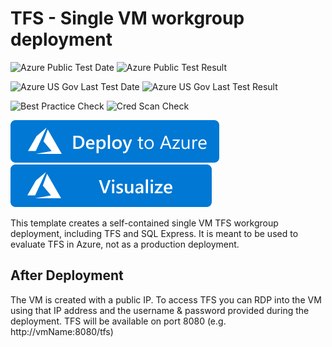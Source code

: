 # TFS - Single VM workgroup deployment

![Azure Public Test Date](https://azurequickstartsservice.blob.core.windows.net/badges/tfs-basic-workgroup/PublicLastTestDate.svg)
![Azure Public Test Result](https://azurequickstartsservice.blob.core.windows.net/badges/tfs-basic-workgroup/PublicDeployment.svg)

![Azure US Gov Last Test Date](https://azurequickstartsservice.blob.core.windows.net/badges/tfs-basic-workgroup/FairfaxLastTestDate.svg)
![Azure US Gov Last Test Result](https://azurequickstartsservice.blob.core.windows.net/badges/tfs-basic-workgroup/FairfaxDeployment.svg)

![Best Practice Check](https://azurequickstartsservice.blob.core.windows.net/badges/tfs-basic-workgroup/BestPracticeResult.svg)
![Cred Scan Check](https://azurequickstartsservice.blob.core.windows.net/badges/tfs-basic-workgroup/CredScanResult.svg)

[![Deploy To Azure](https://raw.githubusercontent.com/Azure/azure-quickstart-templates/master/1-CONTRIBUTION-GUIDE/images/deploytoazure.svg?sanitize=true)]("https://portal.azure.com/#create/Microsoft.Template/uri/https%3A%2F%2Fraw.githubusercontent.com%2FAzure%2Fazure-quickstart-templates%2Fmaster%2Ftfs-basic-workgroup%2Fazuredeploy.json")  [![Visualize](https://raw.githubusercontent.com/Azure/azure-quickstart-templates/master/1-CONTRIBUTION-GUIDE/images/visualizebutton.svg?sanitize=true)]("http://armviz.io/#/?load=https%3A%2F%2Fraw.githubusercontent.com%2FAzure%2Fazure-quickstart-templates%2Fmaster%2Ftfs-basic-workgroup%2Fazuredeploy.json")
     


     


This template creates a self-contained single VM TFS workgroup deployment, including TFS and SQL Express. It is meant to be used to evaluate TFS in Azure, not as a production deployment.

## After Deployment

The VM is created with a public IP. To access TFS you can RDP into the VM using that IP address and the username & password provided during the deployment. TFS will be available on port 8080 (e.g. http://vmName:8080/tfs)

